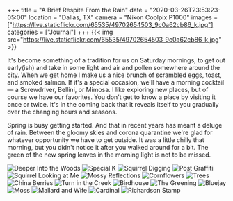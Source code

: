 +++
title = "A Brief Respite From the Rain"
date = "2020-03-26T23:53:23-05:00"
location = "Dallas, TX"
camera = "Nikon Coolpix P1000"
images = ["https://live.staticflickr.com/65535/49702654503_9c0a62cb86_k.jpg"]
categories = ["Journal"]
+++
{{< img src="https://live.staticflickr.com/65535/49702654503_9c0a62cb86_k.jpg" >}}
<!--more-->
It's become something of a tradition for us on Saturday mornings, to get out early(ish) and take in some light and air and pollen somewhere around the city. When we get home I make us a nice brunch of scrambled eggs, toast, and smoked salmon. If it's a special occasion, we'll have a morning cocktail — a Screwdriver, Bellini, or Mimosa. I like exploring new places, but of course we have our favorites. You don't get to know a place by visiting it once or twice. It's in the coming back that it reveals itself to you gradually over the changing hours and seasons.

Spring is busy getting started. And that in recent years has meant a deluge of rain. Between the gloomy skies and corona quarantine we're glad for whatever opportunity we have to get outside. It was a little chilly that morning, but you didn't notice it after you walked around for a bit. The green of the new spring leaves in the morning light is not to be missed.

<div id="gallery">
		<img alt="Deeper Into the Woods" src="https://live.staticflickr.com/65535/49703503227_7886152281.jpg"
			data-image="https://live.staticflickr.com/65535/49703503227_88511659d0_k.jpg">
		<img alt="Special K" src="https://live.staticflickr.com/65535/49703186591_9390c008ed.jpg"
			data-image="https://live.staticflickr.com/65535/49703186591_8548cbd752_k.jpg">
		<img alt="Squirrel Digging" src="https://live.staticflickr.com/65535/49703502937_4c82b042e3.jpg"
			data-image="https://live.staticflickr.com/65535/49703502937_e84bf1742f_k.jpg">
		<img alt="Post Graffiti" src="https://live.staticflickr.com/65535/49703187881_794d34e4b4.jpg"
			data-image="https://live.staticflickr.com/65535/49703187881_990b37ace7_k.jpg">
		<img alt="Squirrel Looking at Me" src="https://live.staticflickr.com/65535/49702654503_effd8fc3e4.jpg"
			data-image="https://live.staticflickr.com/65535/49702654503_9c0a62cb86_k.jpg">
		<img alt="Mossy Reflections" src="https://live.staticflickr.com/65535/49702655868_8e0b91891b.jpg"
			data-image="https://live.staticflickr.com/65535/49702655868_0f80bf0e4c_k.jpg">
		<img alt="Cornflowers" src="https://live.staticflickr.com/65535/49703188011_26e3f7fe64.jpg"
			data-image="https://live.staticflickr.com/65535/49703188011_5b5e747ea5_k.jpg">
		<img alt="Trees" src="https://live.staticflickr.com/65535/49702654628_a9b745a465.jpg"
			data-image="https://live.staticflickr.com/65535/49702654628_3fc4775822_k.jpg">
		<img alt="China Berries" src="https://live.staticflickr.com/65535/49702654228_18a348ffec.jpg"
			data-image="https://live.staticflickr.com/65535/49702654228_02ac4a34ad_k.jpg">
		<img alt="Turn in the Creek" src="https://live.staticflickr.com/65535/49703503982_c186fbde5d.jpg"
			data-image="https://live.staticflickr.com/65535/49703503982_090f015dfd_k.jpg">
		<img alt="Birdhouse" src="https://live.staticflickr.com/65535/49703504022_ee9328fb31.jpg"
			data-image="https://live.staticflickr.com/65535/49703504022_fa67fc6c6b_k.jpg">
		<img alt="The Greening" src="https://live.staticflickr.com/65535/49703187681_dd8ff95100.jpg"
			data-image="https://live.staticflickr.com/65535/49703187681_7cc60e3f8a_k.jpg">
		<img alt="Bluejay" src="https://live.staticflickr.com/65535/49703186641_e91d80f02c.jpg"
			data-image="https://live.staticflickr.com/65535/49703186641_a85bc22eaf_k.jpg">
		<img alt="Moss" src="https://live.staticflickr.com/65535/49702655483_7692d9cb9f.jpg"
			data-image="https://live.staticflickr.com/65535/49702655483_c557e87bfd_k.jpg">
		<img alt="Mallard and Wife" src="https://live.staticflickr.com/65535/49702654813_51d6772399.jpg"
			data-image="https://live.staticflickr.com/65535/49702654813_4eb466dadf_k.jpg">
		<img alt="Cardinal" src="https://live.staticflickr.com/65535/49703503117_553d10712d.jpg"
			data-image="https://live.staticflickr.com/65535/49703503117_bfa117cd83_k.jpg">
		<img alt="Richardson Stamp" src="https://live.staticflickr.com/65535/49703188136_64e9674372.jpg"
			data-image="https://live.staticflickr.com/65535/49703188136_5e23f8804a_k.jpg">
</div>
